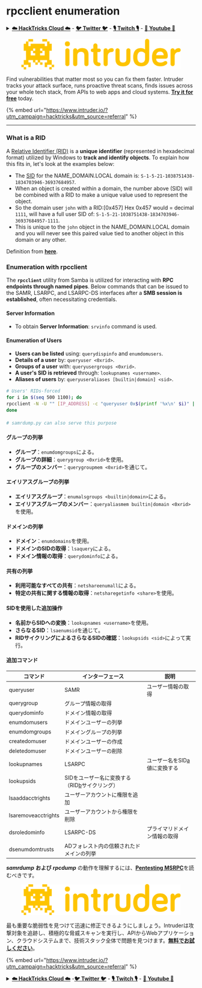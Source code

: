 # rpcclient enumeration

<details>

<summary><a href="https://cloud.hacktricks.xyz/pentesting-cloud/pentesting-cloud-methodology"><strong>☁️ HackTricks Cloud ☁️</strong></a> - <a href="https://twitter.com/hacktricks_live"><strong>🐦 Twitter 🐦</strong></a> - <a href="https://www.twitch.tv/hacktricks_live/schedule"><strong>🎙️ Twitch 🎙️</strong></a> - <a href="https://www.youtube.com/@hacktricks_LIVE"><strong>🎥 Youtube 🎥</strong></a></summary>

* Do you work in a **cybersecurity company**? Do you want to see your **company advertised in HackTricks**? or do you want to have access to the **latest version of the PEASS or download HackTricks in PDF**? Check the [**SUBSCRIPTION PLANS**](https://github.com/sponsors/carlospolop)!
* Discover [**The PEASS Family**](https://opensea.io/collection/the-peass-family), our collection of exclusive [**NFTs**](https://opensea.io/collection/the-peass-family)
* Get the [**official PEASS & HackTricks swag**](https://peass.creator-spring.com)
* **Join the** [**💬**](https://emojipedia.org/speech-balloon/) [**Discord group**](https://discord.gg/hRep4RUj7f) or the [**telegram group**](https://t.me/peass) or **follow** me on **Twitter** 🐦[**@carlospolopm**](https://twitter.com/hacktricks_live)**.**
* **Share your hacking tricks by submitting PRs to the [hacktricks repo](https://github.com/carlospolop/hacktricks) and [hacktricks-cloud repo](https://github.com/carlospolop/hacktricks-cloud)**.

</details>

<figure><img src="/.gitbook/assets/image (675).png" alt=""><figcaption></figcaption></figure>

Find vulnerabilities that matter most so you can fix them faster. Intruder tracks your attack surface, runs proactive threat scans, finds issues across your whole tech stack, from APIs to web apps and cloud systems. [**Try it for free**](https://www.intruder.io/?utm_source=referral\&utm_campaign=hacktricks) today.

{% embed url="https://www.intruder.io/?utm_campaign=hacktricks&utm_source=referral" %}

***

### **What is a RID**

A [Relative Identifier (RID)](https://docs.microsoft.com/en-us/windows/security/identity-protection/access-control/security-identifiers) is a **unique identifier** (represented in hexadecimal format) utilized by Windows to **track and identify objects**. To explain how this fits in, let's look at the examples below:

* The [SID](https://docs.microsoft.com/en-us/windows/security/identity-protection/access-control/security-identifiers) for the NAME\_DOMAIN.LOCAL domain is: `S-1-5-21-1038751438-1834703946-36937684957`.
* When an object is created within a domain, the number above (SID) will be combined with a RID to make a unique value used to represent the object.
* So the domain user `john` with a RID:\[0x457] Hex 0x457 would = decimal `1111`, will have a full user SID of: `S-1-5-21-1038751438-1834703946-36937684957-1111`.
* This is unique to the `john` object in the NAME\_DOMAIN.LOCAL domain and you will never see this paired value tied to another object in this domain or any other.

Definition from [**here**](https://academy.hackthebox.com/module/143/section/1269).

### **Enumeration with rpcclient**

The **`rpcclient`** utility from Samba is utilized for interacting with **RPC endpoints through named pipes**. Below commands that can be issued to the SAMR, LSARPC, and LSARPC-DS interfaces after a **SMB session is established**, often necessitating credentials.

#### Server Information

* To obtain **Server Information**: `srvinfo` command is used.

#### Enumeration of Users

* **Users can be listed** using: `querydispinfo` and `enumdomusers`.
* **Details of a user** by: `queryuser <0xrid>`.
* **Groups of a user** with: `queryusergroups <0xrid>`.
* **A user's SID is retrieved** through: `lookupnames <username>`.
* **Aliases of users** by: `queryuseraliases [builtin|domain] <sid>`.
```bash
# Users' RIDs-forced
for i in $(seq 500 1100); do
rpcclient -N -U "" [IP_ADDRESS] -c "queryuser 0x$(printf '%x\n' $i)" | grep "User Name\|user_rid\|group_rid" && echo "";
done

# samrdump.py can also serve this purpose
```
#### グループの列挙

* **グループ**：`enumdomgroups`による。
* **グループの詳細**：`querygroup <0xrid>`を使用。
* **グループのメンバー**：`querygroupmem <0xrid>`を通じて。

#### エイリアスグループの列挙

* **エイリアスグループ**：`enumalsgroups <builtin|domain>`による。
* **エイリアスグループのメンバー**：`queryaliasmem builtin|domain <0xrid>`を使用。

#### ドメインの列挙

* **ドメイン**：`enumdomains`を使用。
* **ドメインのSIDの取得**：`lsaquery`による。
* **ドメイン情報の取得**：`querydominfo`による。

#### 共有の列挙

* **利用可能なすべての共有**：`netshareenumall`による。
* **特定の共有に関する情報の取得**：`netsharegetinfo <share>`を使用。

#### SIDを使用した追加操作

* **名前からSIDへの変換**：`lookupnames <username>`を使用。
* **さらなるSID**：`lsaenumsid`を通じて。
* **RIDサイクリングによるさらなるSIDの確認**：`lookupsids <sid>`によって実行。

#### **追加コマンド**

| **コマンド**         | **インターフェース**                                                                                                                                     | **説明**                                                                                                                           |
| ------------------- | ------------------------------------------------------------------------------------------------------------------------------------------------- | ----------------------------------------------------------------------------------------------------------------------------------------- |
| queryuser           | SAMR                                                                                                                                              | ユーザー情報の取得                                                                                                                 |
| querygroup          | グループ情報の取得                                                                                                                        |                                                                                                                                           |
| querydominfo        | ドメイン情報の取得                                                                                                                       |                                                                                                                                           |
| enumdomusers        | ドメインユーザーの列挙                                                                                                                            |                                                                                                                                           |
| enumdomgroups       | ドメイングループの列挙                                                                                                                           |                                                                                                                                           |
| createdomuser       | ドメインユーザーの作成                                                                                                                              |                                                                                                                                           |
| deletedomuser       | ドメインユーザーの削除                                                                                                                              |                                                                                                                                           |
| lookupnames         | LSARPC                                                                                                                                            | ユーザー名をSID[a](https://learning.oreilly.com/library/view/network-security-assessment/9781491911044/ch08.html#ch08fn8)値に変換する |
| lookupsids          | SIDをユーザー名に変換する（RID[b](https://learning.oreilly.com/library/view/network-security-assessment/9781491911044/ch08.html#ch08fn9)サイクリング） |                                                                                                                                           |
| lsaaddacctrights    | ユーザーアカウントに権限を追加                                                                                                                      |                                                                                                                                           |
| lsaremoveacctrights | ユーザーアカウントから権限を削除                                                                                                                 |                                                                                                                                           |
| dsroledominfo       | LSARPC-DS                                                                                                                                         | プライマリドメイン情報の取得                                                                                                            |
| dsenumdomtrusts     | ADフォレスト内の信頼されたドメインの列挙                                                                                                     |                                                                                                                                           |

**_samrdump_** **および** **_rpcdump_** の動作を理解するには、[**Pentesting MSRPC**](../135-pentesting-msrpc.md)を読むべきです。

<figure><img src="/.gitbook/assets/image (675).png" alt=""><figcaption></figcaption></figure>

最も重要な脆弱性を見つけて迅速に修正できるようにしましょう。Intruderは攻撃対象を追跡し、積極的な脅威スキャンを実行し、APIからWebアプリケーション、クラウドシステムまで、技術スタック全体で問題を見つけます。[**無料でお試しください**](https://www.intruder.io/?utm\_source=referral\&utm\_campaign=hacktricks)。

{% embed url="https://www.intruder.io/?utm_campaign=hacktricks&utm_source=referral" %}


<details>

<summary><a href="https://cloud.hacktricks.xyz/pentesting-cloud/pentesting-cloud-methodology"><strong>☁️ HackTricks Cloud ☁️</strong></a> -<a href="https://twitter.com/hacktricks_live"><strong>🐦 Twitter 🐦</strong></a> - <a href="https://www.twitch.tv/hacktricks_live/schedule"><strong>🎙️ Twitch 🎙️</strong></a> - <a href="https://www.youtube.com/@hacktricks_LIVE"><strong>🎥 Youtube 🎥</strong></a></summary>

* **サイバーセキュリティ企業**で働いていますか？ **HackTricksで会社を宣伝**したいですか？または、**最新バージョンのPEASSを入手**したいですか？または、HackTricksをPDFでダウンロードしたいですか？[**SUBSCRIPTION PLANS**](https://github.com/sponsors/carlospolop)をチェックしてください！
* [**The PEASS Family**](https://opensea.io/collection/the-peass-family)を発見し、独占的な[NFTs](https://opensea.io/collection/the-peass-family)コレクションを入手しましょう。
* [**公式PEASS＆HackTricksスウェット**](https://peass.creator-spring.com)を手に入れましょう。
* **[💬](https://emojipedia.org/speech-balloon/) Discordグループ**に参加するか、[Telegramグループ](https://t.me/peass)に参加するか、**Twitter** 🐦[**@carlospolopm**](https://twitter.com/hacktricks_live)**をフォロー**してください。
* **ハッキングトリックを共有するには、[hacktricksリポジトリ](https://github.com/carlospolop/hacktricks)と[hacktricks-cloudリポジトリ](https://github.com/carlospolop/hacktricks-cloud)にPRを提出してください**。

</details>
